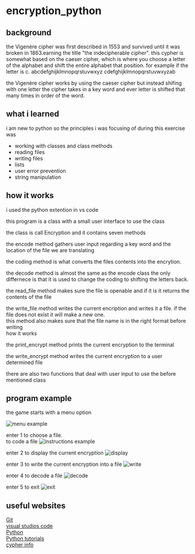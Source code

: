 # encryption_python

## background

the Vigenère cipher was first described in 1553 and survived until it was broken in 1863.earning the title "the indecipherable cipher". this cypher is somewhat based on the caeser cipher, which is where you choose a letter of the alphabet and shift the entire alphabet that position. for example if the letter is c. 
abcdefghijklmnopqrstuvwxyz
cdefghijklmnopqrstuvwxyzab

the Vigenère cipher works by using the caeser cipher but instead shifing with one letter the cipher takes in a key word and ever letter is shifted that many times in order of the word.

## what i learned

i am new to python so the principles i was focusing of during this exercise was
* working with classes and class methods
* reading files
* writing files
* lists
* user error prevention
* string manipulation

## how it works

i used the python extention in vs code  

this program is a class with a small user interface to use the class  

the class is call Encryption and it contains seven methods  

the encode method gathers user input regarding a key word and the location of the file we are translating  

the coding method is what converts the files contents into the encrytion.  

the decode method is almost the same as the encode class the only differnece 
is that it is used to change the coding to shifting the letters back.  

the read_file method makes sure the file is openable and if it is it returns the contents of the file  

the write_file method writes the current encription and writes it a file. if the file does not exist it will make a new one.  
this method also makes sure that the file name is in the right format before writing     
how it works  

the print_encrypt method prints the current encryption to the terminal  

the write_encrypt method writes the current encryption to a user determined file  

there are also two functions that deal with user input to use the before mentioned class  

## program example

the game starts with a menu option

![menu example]()

enter 1 to choose a file.  
to code a file
![instructions example]()  

enter 2 to display the current encryption
![display]()

enter 3 to write the current encryption into a file
![write]()

enter 4 to decode a file
![decode]()

enter 5 to exit
![exit]()  

## useful websites
[Git](https://git-scm.com/)  
[visual studios code](https://code.visualstudio.com/)  
[Python](https://www.python.org/)  
[Python tutorials](https://www.w3schools.com/python)  
[cypher info](https://en.wikipedia.org/wiki/Vigen%C3%A8re_cipher)
